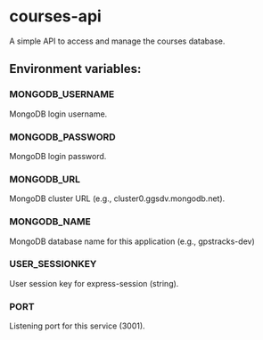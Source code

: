 # courses-api
A simple API to access and manage the courses database.

## Environment variables:

### MONGODB_USERNAME
MongoDB login username.

### MONGODB_PASSWORD
MongoDB login password.

### MONGODB_URL
MongoDB cluster URL (e.g., cluster0.ggsdv.mongodb.net).

### MONGODB_NAME
MongoDB database name for this application (e.g., gpstracks-dev)

### USER_SESSIONKEY
User session key for express-session (string).

### PORT
Listening port for this service (3001).
